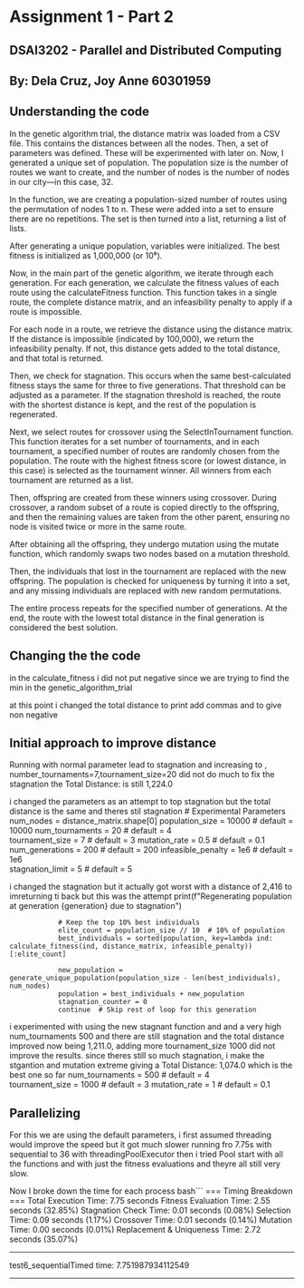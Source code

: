 # Assignment 1 - Part 2
## DSAI3202 - Parallel and Distributed Computing
## By: Dela Cruz, Joy Anne 60301959

## Understanding the code
In the genetic algorithm trial, the distance matrix was loaded from a CSV file. This contains the distances between all the nodes. Then, a set of parameters was defined. These will be experimented with later on. Now, I generated a unique set of population. The population size is the number of routes we want to create, and the number of nodes is the number of nodes in our city—in this case, 32.

In the function, we are creating a population-sized number of routes using the permutation of nodes 1 to n. These were added into a set to ensure there are no repetitions. The set is then turned into a list, returning a list of lists.

After generating a unique population, variables were initialized. The best fitness is initialized as 1,000,000 (or 10⁶).

Now, in the main part of the genetic algorithm, we iterate through each generation. For each generation, we calculate the fitness values of each route using the calculateFitness function. This function takes in a single route, the complete distance matrix, and an infeasibility penalty to apply if a route is impossible.

For each node in a route, we retrieve the distance using the distance matrix. If the distance is impossible (indicated by 100,000), we return the infeasibility penalty. If not, this distance gets added to the total distance, and that total is returned.

Then, we check for stagnation. This occurs when the same best-calculated fitness stays the same for three to five generations. That threshold can be adjusted as a parameter. If the stagnation threshold is reached, the route with the shortest distance is kept, and the rest of the population is regenerated.

Next, we select routes for crossover using the SelectInTournament function. This function iterates for a set number of tournaments, and in each tournament, a specified number of routes are randomly chosen from the population. The route with the highest fitness score (or lowest distance, in this case) is selected as the tournament winner. All winners from each tournament are returned as a list.

Then, offspring are created from these winners using crossover. During crossover, a random subset of a route is copied directly to the offspring, and then the remaining values are taken from the other parent, ensuring no node is visited twice or more in the same route.

After obtaining all the offspring, they undergo mutation using the mutate function, which randomly swaps two nodes based on a mutation threshold.

Then, the individuals that lost in the tournament are replaced with the new offspring. The population is checked for uniqueness by turning it into a set, and any missing individuals are replaced with new random permutations.

The entire process repeats for the specified number of generations. At the end, the route with the lowest total distance in the final generation is considered the best solution.

## Changing the the code

in the calculate_fitness i did not put negative since we are trying to find the min in the genetic_algorithm_trial

at this point i changed the total distance to print  add commas and to give non negative

## Initial approach to improve distance 

Running with normal parameter lead to stagnation and increasing to , number_tournaments=7,tournament_size=20 did not do much to fix the stagnation the Total Distance: is still 1,224.0

i changed the parameters as an attempt to top stagnation but the total distance is the same and theres stil stagnation
        # Experimental Parameters 
        num_nodes = distance_matrix.shape[0]
        population_size     = 10000 # default = 10000
        num_tournaments     = 20    # default = 4  
        tournament_size     = 7     # default = 3 
        mutation_rate       = 0.5   # default = 0.1
        num_generations     = 200   # default = 200
        infeasible_penalty  = 1e6   # default = 1e6  
        stagnation_limit    = 5     # default = 5  
  
i changed the stagnation but it actually got worst with a distance of 2,416 to imreturning ti back but this was the attempt
                print(f"Regenerating population at generation {generation} due to stagnation")
                
                # Keep the top 10% best individuals
                elite_count = population_size // 10  # 10% of population
                best_individuals = sorted(population, key=lambda ind: calculate_fitness(ind, distance_matrix, infeasible_penalty))[:elite_count]
                
                new_population = generate_unique_population(population_size - len(best_individuals), num_nodes)
                population = best_individuals + new_population
                stagnation_counter = 0
                continue  # Skip rest of loop for this generation

 i experimented with using the new stagnant function and and a very high num_tournaments 500 and there are still stagnation and the total distance improved now being 1,211.0, adding more tournament_size 1000 did not improve the results. since theres still so much stagnation, i make the stgantion and mutation extreme giving a Total Distance: 1,074.0 which is the best one so far
        num_tournaments     = 500   # default = 4  
        tournament_size     = 1000  # default = 3 
        mutation_rate       = 1     # default = 0.1

## Parallelizing 
For this we are using the default parameters, i first assumed threading would improve the speed but it got much slower running fro 7.75s with sequential to 36 with threadingPoolExecutor then i tried Pool start with all the functions and with just the fitness evaluations and theyre all still very slow. 
 

Now I broke down the time for each process
bash```
=== Timing Breakdown ===
Total Execution Time: 7.75 seconds
Fitness Evaluation Time: 2.55 seconds (32.85%)
Stagnation Check Time: 0.01 seconds (0.08%)
Selection Time: 0.09 seconds (1.17%)
Crossover Time: 0.01 seconds (0.14%)
Mutation Time: 0.00 seconds (0.01%)
Replacement & Uniqueness Time: 2.72 seconds (35.07%)
************************************************** 
 test6_sequentialTimed time: 7.751987934112549 
**************************************************
```